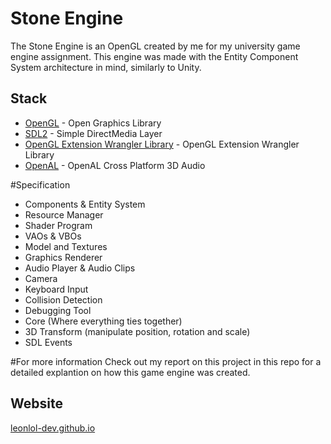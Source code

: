 # Stone Engine

The Stone Engine is an OpenGL created by me for my university game engine assignment. This engine was made with the Entity Component System architecture in mind, similarly to Unity.

## Stack
- [OpenGL](http://glew.sourceforge.net) - Open Graphics Library
- [SDL2](https://www.libsdl.org/) - Simple DirectMedia Layer
- [OpenGL Extension Wrangler Library](http://glew.sourceforge.net/) - OpenGL Extension Wrangler Library
- [OpenAL](https://www.openal.org/) - OpenAL Cross Platform 3D Audio

#Specification
- Components & Entity System
- Resource Manager
- Shader Program
- VAOs & VBOs
- Model and Textures
- Graphics Renderer
- Audio Player & Audio Clips
- Camera
- Keyboard Input
- Collision Detection
- Debugging Tool
- Core (Where everything ties together)
- 3D Transform (manipulate position, rotation and scale)
- SDL Events

#For more information
Check out my report on this project in this repo for a detailed explantion on how this game engine was created.


## Website
[leonlol-dev.github.io](https://leonlol-dev.github.io/Portfolio/index.html)
